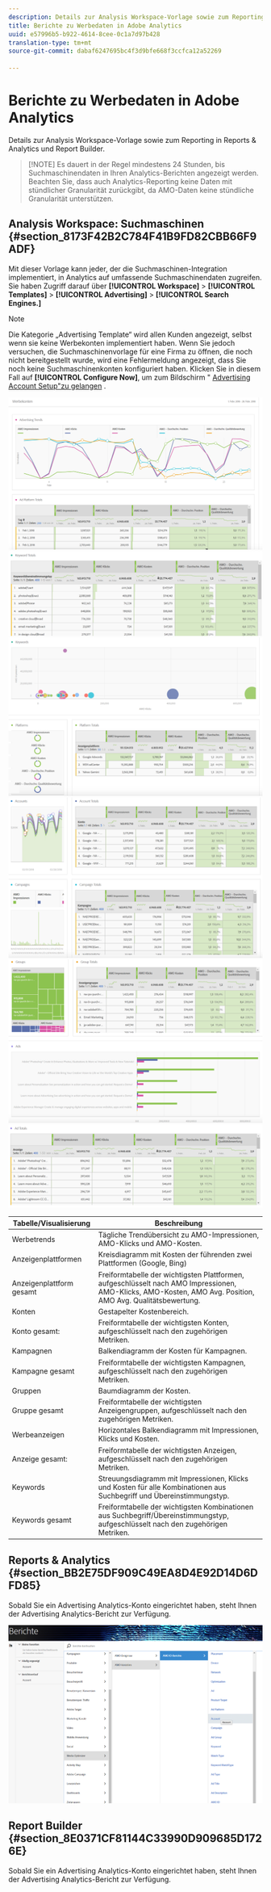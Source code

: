 ```yaml
---
description: Details zur Analysis Workspace-Vorlage sowie zum Reporting in Reports & Analytics und Report Builder.
title: Berichte zu Werbedaten in Adobe Analytics
uuid: e57996b5-b922-4614-8cee-0c1a7d97b428
translation-type: tm+mt
source-git-commit: dabaf6247695bc4f3d9bfe668f3ccfca12a52269

---
```



# Berichte zu Werbedaten in Adobe Analytics

Details zur Analysis Workspace-Vorlage sowie zum Reporting in Reports &amp; Analytics und Report Builder.

>[!NOTE] Es dauert in der Regel mindestens 24 Stunden, bis Suchmaschinendaten in Ihren Analytics-Berichten angezeigt werden. Beachten Sie, dass auch Analytics-Reporting keine Daten mit stündlicher Granularität zurückgibt, da AMO-Daten keine stündliche Granularität unterstützen.

## Analysis Workspace: Suchmaschinen {#section_8173F42B2C784F41B9FD82CBB66F9ADF}

Mit dieser Vorlage kann jeder, der die Suchmaschinen-Integration implementiert, in Analytics auf umfassende Suchmaschinendaten zugreifen. Sie haben Zugriff darauf über **[!UICONTROL Workspace]** > **[!UICONTROL Templates]** > **[!UICONTROL Advertising]** > **[!UICONTROL Search Engines.]**

>[!NOTE]
>
>Die Kategorie „Advertising Template“ wird allen Kunden angezeigt, selbst wenn sie keine Werbekonten implementiert haben. Wenn Sie jedoch versuchen, die Suchmaschinenvorlage für eine Firma zu öffnen, die noch nicht bereitgestellt wurde, wird eine Fehlermeldung angezeigt, dass Sie noch keine Suchmaschinenkonten konfiguriert haben. Klicken Sie in diesem Fall auf **[!UICONTROL Configure Now]**, um zum Bildschirm &quot; [Advertising Account Setup&quot;zu gelangen](/help/integrate/c-advertising-analytics/c-adanalytics-workflow/aa-create-ad-account.md) .

![](assets/aa_aw.png)  ![](assets/aa_aw2.png) ![](assets/aa_aw3.png) ![](assets/aa_aw4.png)  ![](assets/aa_aw5.png) ![](assets/aa_aw6.png)

| Tabelle/Visualisierung | Beschreibung |
|--- |--- |
| Werbetrends | Tägliche Trendübersicht zu AMO-Impressionen, AMO-Klicks und AMO-Kosten. |
| Anzeigenplattformen | Kreisdiagramm mit Kosten der führenden zwei Plattformen (Google, Bing) |
| Anzeigenplattform gesamt | Freiformtabelle der wichtigsten Plattformen, aufgeschlüsselt nach AMO Impressionen, AMO-Klicks, AMO-Kosten, AMO Avg. Position, AMO Avg. Qualitätsbewertung. |
| Konten | Gestapelter Kostenbereich. |
| Konto gesamt: | Freiformtabelle der wichtigsten Konten, aufgeschlüsselt nach den zugehörigen Metriken. |
| Kampagnen | Balkendiagramm der Kosten für Kampagnen. |
| Kampagne gesamt | Freiformtabelle der wichtigsten Kampagnen, aufgeschlüsselt nach den zugehörigen Metriken. |
| Gruppen | Baumdiagramm der Kosten. |
| Gruppe gesamt | Freiformtabelle der wichtigsten Anzeigengruppen, aufgeschlüsselt nach den zugehörigen Metriken. |
| Werbeanzeigen | Horizontales Balkendiagramm mit Impressionen, Klicks und Kosten. |
| Anzeige gesamt: | Freiformtabelle der wichtigsten Anzeigen, aufgeschlüsselt nach den zugehörigen Metriken. |
| Keywords | Streuungsdiagramm mit Impressionen, Klicks und Kosten für alle Kombinationen aus Suchbegriff und Übereinstimmungstyp. |
| Keywords gesamt | Freiformtabelle der wichtigsten Kombinationen aus Suchbegriff/Übereinstimmungstyp, aufgeschlüsselt nach den zugehörigen Metriken. |

## Reports &amp; Analytics {#section_BB2E75DF909C49EA8D4E92D14D6DFD85}

Sobald Sie ein Advertising Analytics-Konto eingerichtet haben, steht Ihnen der Advertising Analytics-Bericht zur Verfügung.

![](assets/aa_randa.png)

## Report Builder {#section_8E0371CF81144C33990D909685D1726E}

Sobald Sie ein Advertising Analytics-Konto eingerichtet haben, steht Ihnen der Advertising Analytics-Bericht zur Verfügung.

